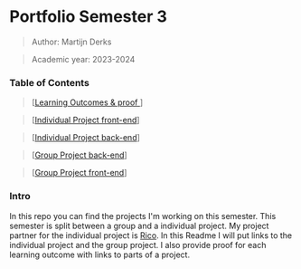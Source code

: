 # Portfolio Semester 3

> Author: Martijn Derks

> Academic year: 2023-2024

### Table of Contents

> [[Learning Outcomes & proof ](https://github.com/Martijn-19/Portfolio/tree/AD-S3)]

> [[Individual Project front-end](https://github.com/NuanceDevs/frontend)]

> [[Individual Project back-end](https://github.com/orgs/NuanceDevs/repositories)]

> [[Group Project back-end](https://github.com/MSchreijen/Fellenoord-leffecircuit)]

> [[Group Project front-end](https://github.com/RicoCelsius/Fellenoord-front-end)]


### Intro

In this repo you can find the projects I'm working on this semester. This semester is split between a group and a individual project. My project partner for the individual project is [Rico](https://github.com/RicoCelsius). In this Readme I will put links to the individual project and the group project. I also provide proof for each learning outcome with links to parts of a project. 
